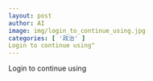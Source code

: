 ```yaml
---
layout: post
author: AI
image: img/login_to_continue_using.jpg
categories: [ '政治' ]
Login to continue using"
---
```

Login to continue using